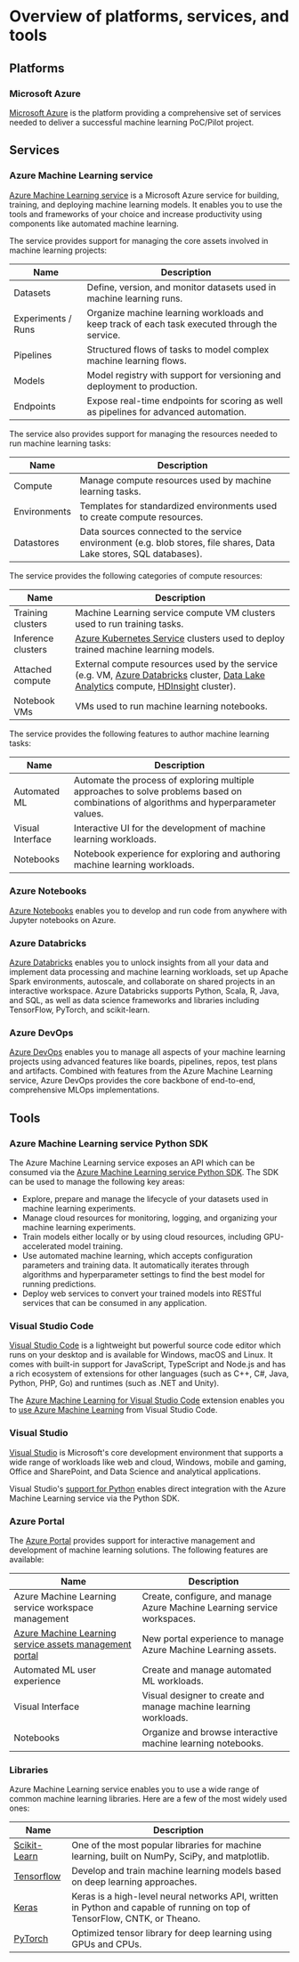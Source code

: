 # Overview of platforms, services, and tools

## Platforms

### Microsoft Azure

[Microsoft Azure](https://azure.microsoft.com) is the platform providing a comprehensive set of services needed to deliver a successful machine learning PoC/Pilot project. 


## Services
  
### Azure Machine Learning service

[Azure Machine Learning service](https://azure.microsoft.com/en-us/services/machine-learning-service/) is a Microsoft Azure service for building, training, and deploying machine learning models. It enables you to use the tools and frameworks of your choice and increase productivity using components like automated machine learning. 

The service provides support for managing the core assets involved in machine learning projects:

Name | Description
--- | ---
Datasets | Define, version, and monitor datasets used in machine learning runs.
Experiments / Runs | Organize machine learning workloads and keep track of each task executed through the service.
Pipelines | Structured flows of tasks to model complex machine learning flows.
Models | Model registry with support for versioning and deployment to production.
Endpoints | Expose real-time endpoints for scoring as well as pipelines for advanced automation.

The service also provides support for managing the resources needed to run machine learning tasks:

Name | Description
--- | ---
Compute | Manage compute resources used by machine learning tasks.
Environments | Templates for standardized environments used to create compute resources.
Datastores | Data sources connected to the service environment (e.g. blob stores, file shares, Data Lake stores, SQL databases).

The service provides the following categories of compute resources:

Name | Description
--- | ---
Training clusters | Machine Learning service compute VM clusters used to run training tasks.
Inference clusters | [Azure Kubernetes Service](https://azure.microsoft.com/en-in/services/kubernetes-service/) clusters used to deploy trained machine learning models.
Attached compute | External compute resources used by the service (e.g. VM, [Azure Databricks](https://azure.microsoft.com/en-us/services/databricks/) cluster, [Data Lake Analytics](https://azure.microsoft.com/en-us/services/data-lake-analytics) compute, [HDInsight](https://azure.microsoft.com/en-us/services/hdinsight/) cluster). 
Notebook VMs | VMs used to run machine learning notebooks.

The service provides the following features to author machine learning tasks:

Name | Description
--- | --- 
Automated ML | Automate the process of exploring multiple approaches to solve problems based on combinations of algorithms and hyperparameter values.
Visual Interface | Interactive UI for the development of machine learning workloads.
Notebooks | Notebook experience for exploring and authoring machine learning workloads.


### Azure Notebooks

[Azure Notebooks](https://notebooks.azure.com/) enables you to develop and run code from anywhere with Jupyter notebooks on Azure. 

### Azure Databricks

[Azure Databricks](https://azure.microsoft.com/en-us/services/databricks/) enables you to unlock insights from all your data and implement data processing and machine learning workloads, set up Apache Spark environments, autoscale, and collaborate on shared projects in an interactive workspace. Azure Databricks supports Python, Scala, R, Java, and SQL, as well as data science frameworks and libraries including TensorFlow, PyTorch, and scikit-learn.

### Azure DevOps

[Azure DevOps](https://azure.microsoft.com/en-us/services/devops/) enables you to manage all aspects of your machine learning projects using advanced features like boards, pipelines, repos, test plans and artifacts. Combined with features from the Azure Machine Learning service, Azure DevOps provides the core backbone of end-to-end, comprehensive MLOps implementations.


## Tools

### Azure Machine Learning service Python SDK

The Azure Machine Learning service exposes an API which can be consumed via the [Azure Machine Learning service Python SDK](https://docs.microsoft.com/en-us/python/api/overview/azure/ml/intro?view=azure-ml-py). The SDK can be used to manage the following key areas:

- Explore, prepare and manage the lifecycle of your datasets used in machine learning experiments.
- Manage cloud resources for monitoring, logging, and organizing your machine learning experiments.
- Train models either locally or by using cloud resources, including GPU-accelerated model training.
- Use automated machine learning, which accepts configuration parameters and training data. It automatically iterates through algorithms and hyperparameter settings to find the best model for running predictions.
- Deploy web services to convert your trained models into RESTful services that can be consumed in any application.

### Visual Studio Code

[Visual Studio Code](https://code.visualstudio.com/) is a lightweight but powerful source code editor which runs on your desktop and is available for Windows, macOS and Linux. It comes with built-in support for JavaScript, TypeScript and Node.js and has a rich ecosystem of extensions for other languages (such as C++, C#, Java, Python, PHP, Go) and runtimes (such as .NET and Unity).

The [Azure Machine Learning for Visual Studio Code](https://marketplace.visualstudio.com/items?itemName=ms-toolsai.vscode-ai) extension enables you to [use Azure Machine Learning](https://docs.microsoft.com/en-us/azure/machine-learning/service/how-to-vscode-tools) from Visual Studio Code.

### Visual Studio

[Visual Studio](https://visualstudio.microsoft.com/) is Microsoft's core development environment that supports a wide range of workloads like web and cloud, Windows, mobile and gaming, Office and SharePoint, and Data Science and analytical applications.

Visual Studio's [support for Python](https://visualstudio.microsoft.com/vs/features/python/) enables direct integration with the Azure Machine Learning service via the Python SDK.

### Azure Portal

The [Azure Portal](https://portal.azure.com) provides support for interactive management and development of machine learning solutions. The following features are available:

Name | Description
--- | ---
Azure Machine Learning service workspace management | Create, configure, and manage Azure Machine Learning service workspaces.
[Azure Machine Learning service assets management portal](https://ml.azure.com) | New portal experience to manage Azure Machine Learning assets.
Automated ML user experience | Create and manage automated ML workloads.
Visual Interface | Visual designer to create and manage machine learning workloads.
Notebooks | Organize and browse interactive machine learning notebooks.

### Libraries

Azure Machine Learning service enables you to use a wide range of common machine learning libraries. Here are a few of the most widely used ones:

Name | Description
--- | ---
[Scikit-Learn](https://scikit-learn.org) | One of the most popular libraries for machine learning, built on NumPy, SciPy, and matplotlib.
[Tensorflow](https://www.tensorflow.org/) | Develop and train machine learning models based on deep learning approaches.
[Keras](https://keras.io/) | Keras is a high-level neural networks API, written in Python and capable of running on top of TensorFlow, CNTK, or Theano.
[PyTorch](https://pytorch.org/) |Optimized tensor library for deep learning using GPUs and CPUs.
